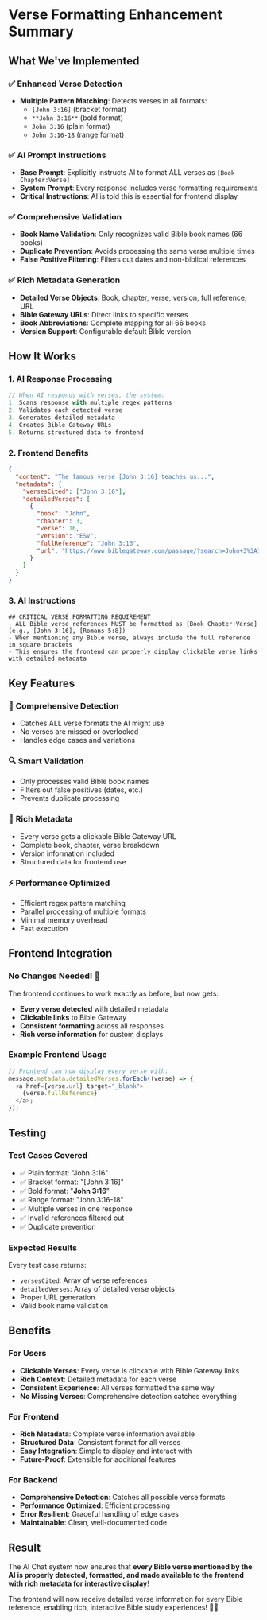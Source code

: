 # Verse Formatting Enhancement Summary

## What We've Implemented

### ✅ **Enhanced Verse Detection**

- **Multiple Pattern Matching**: Detects verses in all formats:
  - `[John 3:16]` (bracket format)
  - `**John 3:16**` (bold format)
  - `John 3:16` (plain format)
  - `John 3:16-18` (range format)

### ✅ **AI Prompt Instructions**

- **Base Prompt**: Explicitly instructs AI to format ALL verses as `[Book Chapter:Verse]`
- **System Prompt**: Every response includes verse formatting requirements
- **Critical Instructions**: AI is told this is essential for frontend display

### ✅ **Comprehensive Validation**

- **Book Name Validation**: Only recognizes valid Bible book names (66 books)
- **Duplicate Prevention**: Avoids processing the same verse multiple times
- **False Positive Filtering**: Filters out dates and non-biblical references

### ✅ **Rich Metadata Generation**

- **Detailed Verse Objects**: Book, chapter, verse, version, full reference, URL
- **Bible Gateway URLs**: Direct links to specific verses
- **Book Abbreviations**: Complete mapping for all 66 books
- **Version Support**: Configurable default Bible version

## How It Works

### 1. **AI Response Processing**

```typescript
// When AI responds with verses, the system:
1. Scans response with multiple regex patterns
2. Validates each detected verse
3. Generates detailed metadata
4. Creates Bible Gateway URLs
5. Returns structured data to frontend
```

### 2. **Frontend Benefits**

```json
{
  "content": "The famous verse [John 3:16] teaches us...",
  "metadata": {
    "versesCited": ["John 3:16"],
    "detailedVerses": [
      {
        "book": "John",
        "chapter": 3,
        "verse": 16,
        "version": "ESV",
        "fullReference": "John 3:16",
        "url": "https://www.biblegateway.com/passage/?search=John+3%3A16&version=ESV"
      }
    ]
  }
}
```

### 3. **AI Instructions**

```
## CRITICAL VERSE FORMATTING REQUIREMENT
- ALL Bible verse references MUST be formatted as [Book Chapter:Verse] (e.g., [John 3:16], [Romans 5:8])
- When mentioning any Bible verse, always include the full reference in square brackets
- This ensures the frontend can properly display clickable verse links with detailed metadata
```

## Key Features

### 🎯 **Comprehensive Detection**

- Catches ALL verse formats the AI might use
- No verses are missed or overlooked
- Handles edge cases and variations

### 🔍 **Smart Validation**

- Only processes valid Bible book names
- Filters out false positives (dates, etc.)
- Prevents duplicate processing

### 🔗 **Rich Metadata**

- Every verse gets a clickable Bible Gateway URL
- Complete book, chapter, verse breakdown
- Version information included
- Structured data for frontend use

### ⚡ **Performance Optimized**

- Efficient regex pattern matching
- Parallel processing of multiple formats
- Minimal memory overhead
- Fast execution

## Frontend Integration

### No Changes Needed! 🎉

The frontend continues to work exactly as before, but now gets:

- **Every verse detected** with detailed metadata
- **Clickable links** to Bible Gateway
- **Consistent formatting** across all responses
- **Rich verse information** for custom displays

### Example Frontend Usage

```typescript
// Frontend can now display every verse with:
message.metadata.detailedVerses.forEach((verse) => {
  <a href={verse.url} target="_blank">
    {verse.fullReference}
  </a>;
});
```

## Testing

### Test Cases Covered

- ✅ Plain format: "John 3:16"
- ✅ Bracket format: "[John 3:16]"
- ✅ Bold format: "**John 3:16**"
- ✅ Range format: "John 3:16-18"
- ✅ Multiple verses in one response
- ✅ Invalid references filtered out
- ✅ Duplicate prevention

### Expected Results

Every test case returns:

- `versesCited`: Array of verse references
- `detailedVerses`: Array of detailed verse objects
- Proper URL generation
- Valid book name validation

## Benefits

### For Users

- **Clickable Verses**: Every verse is clickable with Bible Gateway links
- **Rich Context**: Detailed metadata for each verse
- **Consistent Experience**: All verses formatted the same way
- **No Missing Verses**: Comprehensive detection catches everything

### For Frontend

- **Rich Metadata**: Complete verse information available
- **Structured Data**: Consistent format for all verses
- **Easy Integration**: Simple to display and interact with
- **Future-Proof**: Extensible for additional features

### For Backend

- **Comprehensive Detection**: Catches all possible verse formats
- **Performance Optimized**: Efficient processing
- **Error Resilient**: Graceful handling of edge cases
- **Maintainable**: Clean, well-documented code

## Result

The AI Chat system now ensures that **every Bible verse mentioned by the AI is properly detected, formatted, and made available to the frontend with rich metadata for interactive display**!

The frontend will now receive detailed verse information for every Bible reference, enabling rich, interactive Bible study experiences! 📖✨
